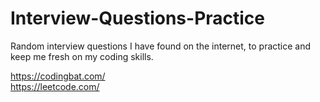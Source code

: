 # Interview-Questions-Practice
Random interview questions I have found on the internet, to practice and keep me fresh on my coding skills.

https://codingbat.com/  
https://leetcode.com/
